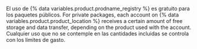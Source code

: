 El uso de {% data variables.product.prodname_registry %} es gratuito para los paquetes públicos. For private packages, each account on {% data variables.product.product_location %} receives a certain amount of free storage and data transfer, depending on the product used with the account. Cualquier uso que no se contemple en las cantidades incluidas se controla con los límites de gasto.
